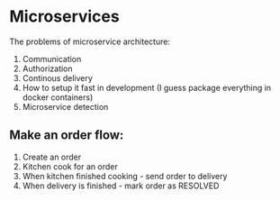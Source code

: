 # Microservices

The problems of microservice architecture:

1. Communication
2. Authorization
3. Continous delivery
4. How to setup it fast in development (I guess package everything in docker containers)
5. Microservice detection

## Make an order flow:

1. Create an order
2. Kitchen cook for an order
3. When kitchen finished cooking - send order to delivery
4. When delivery is finished - mark order as RESOLVED
